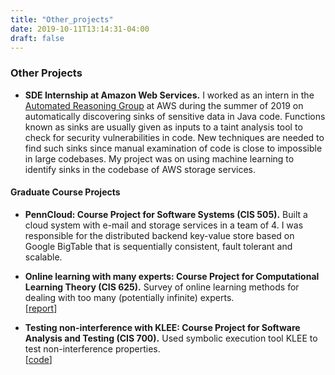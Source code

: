 ```yaml
---
title: "Other_projects"
date: 2019-10-11T13:14:31-04:00
draft: false
---
```

### Other Projects

* __SDE Internship at Amazon Web Services.__
    I worked as an intern in the [Automated Reasoning Group](https://aws.amazon.com/blogs/security/tag/automated-reasoning/)
    at AWS during the summer of 2019 on automatically discovering sinks of sensitive data in Java code. Functions known as sinks are usually given as inputs to a taint analysis tool to check for
    security vulnerabilities in code. New techniques are needed to find such sinks since manual examination of code is close to impossible in large codebases.  My project was on using machine learning to identify sinks in
    the codebase of AWS storage services.

#### Graduate Course Projects

*  __PennCloud: Course Project for Software Systems (CIS 505).__
    Built a cloud system with e-mail and storage services in a team of 4. I was responsible for the distributed backend key-value store based on Google BigTable that is sequentially consistent, fault tolerant and scalable.  

* __Online learning with many experts: Course Project for Computational Learning Theory (CIS 625).__
    Survey of online learning methods for dealing with too many (potentially infinite) experts.  
    [[report](http://cis.upenn.edu/~castan/doc/2018/No%20Regret%20Learning%20Report.pdf)]

* __Testing non-interference with KLEE: Course Project for Software Analysis and Testing (CIS 700).__
    Used symbolic execution tool KLEE to test non-interference properties.  
    [[code](https://github.com/concolism/concolic-testing)]
